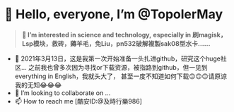 # 👋 Hello, everyone, I’m @TopolerMay
>**👀 I’m interested in science and technology,**
     **especially in 刷magisk，Lsp模块，救砖，薅羊毛，免Liu，pn532破解複製sak08型水卡……**
- 🌱 2021年3月13日，这是我第一次开始准备一头扎进github，研究这个huge社区...
     之前我也曾多次因为寻找or下载资源，被指路到github，但一见到everything in English，我就头大了，
     甚至一度不知道如何下载🙃🙃🙃请原谅我的无知😂😂😂
- 💞️ I’m looking to collaborate on ...
- 📫 How to reach me 
[酷安ID:@及時行樂986]

<!---
@TopolerMay a ✨ special ✨ repository because its `README.md` (this file) appears on your GitHub profile.
You can click the Preview link to take a look at your changes.
--->
